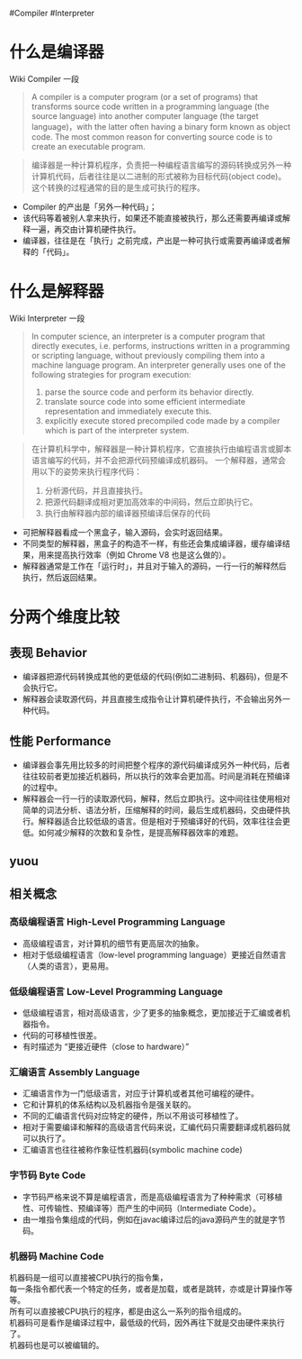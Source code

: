 #Compiler #Interpreter 

# 什么是编译器

Wiki Compiler 一段

> A compiler is a computer program (or a set of programs) that transforms source code written in a programming language (the source language) into another computer language (the target language)，with the latter often having a binary form known as object code. 
> The most common reason for converting source code is to create an executable program.

> 编译器是一种计算机程序，负责把一种编程语言编写的源码转换成另外一种计算机代码，后者往往是以二进制的形式被称为目标代码(object code)。
> 这个转换的过程通常的目的是生成可执行的程序。  

- Compiler 的产出是「另外一种代码」；
- 该代码等着被别人拿来执行，如果还不能直接被执行，那么还需要再编译或解释一遍，再交由计算机硬件执行。  
- 编译器，往往是在「执行」之前完成，产出是一种可执行或需要再编译或者解释的「代码」。

# 什么是解释器
Wiki Interpreter 一段

>In computer science, an interpreter is a computer program that directly executes, i.e. performs, instructions written in a programming or scripting language, without previously compiling them into a machine language program. An interpreter generally uses one of the following strategies for program execution:  
>1. parse the source code and perform its behavior directly.  
>2. translate source code into some efficient intermediate representation and immediately execute this.  
>3. explicitly execute stored precompiled code made by a compiler which is part of the interpreter system.

> 在计算机科学中，解释器是一种计算机程序，它直接执行由编程语言或脚本语言编写的代码，并不会把源代码预编译成机器码。
> 一个解释器，通常会用以下的姿势来执行程序代码：  
> 1. 分析源代码，并且直接执行。  
> 2. 把源代码翻译成相对更加高效率的中间码，然后立即执行它。  
> 3. 执行由解释器内部的编译器预编译后保存的代码  

- 可把解释器看成一个黑盒子，输入源码，会实时返回结果。  
- 不同类型的解释器，黑盒子的构造不一样，有些还会集成编译器，缓存编译结果，用来提高执行效率（例如 Chrome V8 也是这么做的）。  
- 解释器通常是工作在「运行时」，并且对于输入的源码，一行一行的解释然后执行，然后返回结果。

# 分两个维度比较

## 表现 Behavior
- 编译器把源代码转换成其他的更低级的代码(例如二进制码、机器码)，但是不会执行它。  
- 解释器会读取源代码，并且直接生成指令让计算机硬件执行，不会输出另外一种代码。

## 性能 Performance
- 编译器会事先用比较多的时间把整个程序的源代码编译成另外一种代码，后者往往较前者更加接近机器码，所以执行的效率会更加高。时间是消耗在预编译的过程中。  
- 解释器会一行一行的读取源代码，解释，然后立即执行。这中间往往使用相对简单的词法分析、语法分析，压缩解释的时间，最后生成机器码，交由硬件执行。解释器适合比较低级的语言。但是相对于预编译好的代码，效率往往会更低。如何减少解释的次数和复杂性，是提高解释器效率的难题。  

## yuou

## 相关概念

### 高级编程语言 High-Level Programming Language
- 高级编程语言，对计算机的细节有更高层次的抽象。  
- 相对于低级编程语言（low-level programming language）更接近自然语言（人类的语言），更易用。  

### 低级编程语言 Low-Level Programming Language

- 低级编程语言，相对高级语言，少了更多的抽象概念，更加接近于汇编或者机器指令。  
- 代码的可移植性很差。
- 有时描述为 “更接近硬件（close to hardware）”

### 汇编语言 Assembly Language

- 汇编语言作为一门低级语言，对应于计算机或者其他可编程的硬件。  
- 它和计算机的体系结构以及机器指令是强关联的。  
- 不同的汇编语言代码对应特定的硬件，所以不用谈可移植性了。  
- 相对于需要编译和解释的高级语言代码来说，汇编代码只需要翻译成机器码就可以执行了。  
- 汇编语言也往往被称作象征性机器码(symbolic machine code)

### 字节码 Byte Code

- 字节码严格来说不算是编程语言，而是高级编程语言为了种种需求（可移植性、可传输性、预编译等）而产生的中间码（Intermediate Code）。  
- 由一堆指令集组成的代码，例如在javac编译过后的java源码产生的就是字节码。  

### 机器码 Machine Code

机器码是一组可以直接被CPU执行的指令集，  
每一条指令都代表一个特定的任务，或者是加载，或者是跳转，亦或是计算操作等等。  
所有可以直接被CPU执行的程序，都是由这么一系列的指令组成的。  
机器码可是看作是编译过程中，最低级的代码，因外再往下就是交由硬件来执行了。  
机器码也是可以被编辑的。
